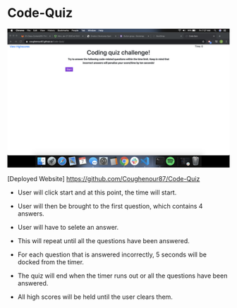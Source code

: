 # Code-Quiz

![Photo of finished Product](./assets/images/fin.png)

[Deployed Website] https://github.com/Coughenour87/Code-Quiz

* User will click start and at this point, the time will start.

* User will then be brought to the first question, which            contains 4 answers.

* User will have to selete an answer.

* This will repeat until all the questions have been answered.

* For each question that is answered incorrectly, 5 seconds         will be docked from the timer.

* The quiz will end when the timer runs out or all the 
     questions have been answered.

* All high scores will be held until the user clears them.
